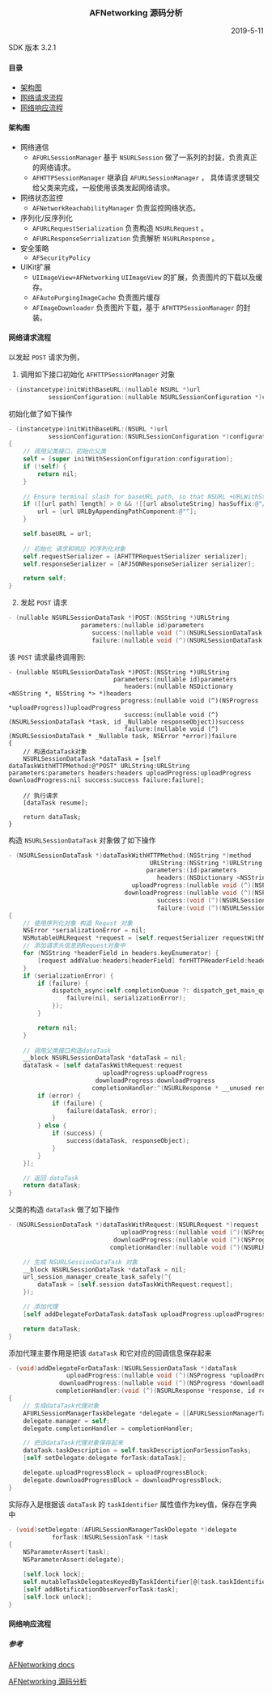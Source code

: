 ### <p align="center">AFNetworking  源码分析

<p align="right">
2019-5-11
</p>
SDK 版本 3.2.1

#### 目录

- [架构图](#architect-flow)
- [网络请求流程](#request-flow)
- [网络响应流程](#response-flow)



#### <a name="architect-flow">架构图

- 网络通信 
  - `AFURLSessionManager`   基于 `NSURLSession` 做了一系列的封装，负责真正的网络请求。
  - `AFHTTPSessionManager` 继承自 `AFURLSessionManager` ， 具体请求逻辑交给父类来完成，一般使用该类发起网络请求。
- 网络状态监控
  - `AFNetworkReachabilityManager`  负责监控网络状态。
- 序列化/反序列化
  - `AFURLRequestSerialization` 负责构造 `NSURLRequest` 。
  - `AFURLResponseSerrialization` 负责解析 `NSURLResponse` 。
- 安全策略
  - `AFSecurityPolicy`
- UIKit扩展
  - `UIImageView+AFNetworking` `UIImageView` 的扩展，负责图片的下载以及缓存。
  - `AFAutoPurgingImageCache`  负责图片缓存
  - `AFImageDownloader` 负责图片下载，基于 `AFHTTPSessionManager` 的封装。



#### <a name="request-flow"></a>网络请求流程

以发起 `POST` 请求为例，

1. 调用如下接口初始化 `AFHTTPSessionManager` 对象

```objective-c
- (instancetype)initWithBaseURL:(nullable NSURL *)url
           sessionConfiguration:(nullable NSURLSessionConfiguration *)configuration NS_DESIGNATED_INITIALIZER;
```

初始化做了如下操作

```objective-c
- (instancetype)initWithBaseURL:(NSURL *)url
           sessionConfiguration:(NSURLSessionConfiguration *)configuration
{
    // 调用父类接口，初始化父类
    self = [super initWithSessionConfiguration:configuration];
    if (!self) {
        return nil;
    }
    
    // Ensure terminal slash for baseURL path, so that NSURL +URLWithString:relativeToURL: works as expected
    if ([[url path] length] > 0 && ![[url absoluteString] hasSuffix:@"/"]) {
        url = [url URLByAppendingPathComponent:@""];
    }

    self.baseURL = url;
    
    // 初始化 请求和响应 的序列化对象
    self.requestSerializer = [AFHTTPRequestSerializer serializer];
    self.responseSerializer = [AFJSONResponseSerializer serializer];

    return self;
}
```

2. 发起 `POST` 请求

```objective-c
- (nullable NSURLSessionDataTask *)POST:(NSString *)URLString
                    parameters:(nullable id)parameters
                       success:(nullable void (^)(NSURLSessionDataTask *task, id _Nullable responseObject))success
                       failure:(nullable void (^)(NSURLSessionDataTask * _Nullable task, NSError *error))failure;
```

该 `POST` 请求最终调用到:

```
- (nullable NSURLSessionDataTask *)POST:(NSString *)URLString
                             parameters:(nullable id)parameters
                                headers:(nullable NSDictionary <NSString *, NSString *> *)headers
                               progress:(nullable void (^)(NSProgress *uploadProgress))uploadProgress
                                success:(nullable void (^)(NSURLSessionDataTask *task, id _Nullable responseObject))success
                                failure:(nullable void (^)(NSURLSessionDataTask * _Nullable task, NSError *error))failure
{
    // 构造dataTask对象
    NSURLSessionDataTask *dataTask = [self dataTaskWithHTTPMethod:@"POST" URLString:URLString parameters:parameters headers:headers uploadProgress:uploadProgress downloadProgress:nil success:success failure:failure];
    
    // 执行请求
    [dataTask resume];
    
    return dataTask;
}
```

构造 `NSURLSessionDataTask` 对象做了如下操作

```objective-c
- (NSURLSessionDataTask *)dataTaskWithHTTPMethod:(NSString *)method
                                       URLString:(NSString *)URLString
                                      parameters:(id)parameters
                                         headers:(NSDictionary <NSString *, NSString *> *)headers
                                  uploadProgress:(nullable void (^)(NSProgress *uploadProgress)) uploadProgress
                                downloadProgress:(nullable void (^)(NSProgress *downloadProgress)) downloadProgress
                                         success:(void (^)(NSURLSessionDataTask *, id))success
                                         failure:(void (^)(NSURLSessionDataTask *, NSError *))failure
{
    // 使用序列化对象 构造 Requst 对象
    NSError *serializationError = nil;
    NSMutableURLRequest *request = [self.requestSerializer requestWithMethod:method URLString:[[NSURL URLWithString:URLString relativeToURL:self.baseURL] absoluteString] parameters:parameters error:&serializationError];
    // 添加请求头信息到Request对象中
    for (NSString *headerField in headers.keyEnumerator) {
        [request addValue:headers[headerField] forHTTPHeaderField:headerField];
    }
    if (serializationError) {
        if (failure) {
            dispatch_async(self.completionQueue ?: dispatch_get_main_queue(), ^{
                failure(nil, serializationError);
            });
        }

        return nil;
    }
    
    // 调用父类接口构造dataTask
    __block NSURLSessionDataTask *dataTask = nil;
    dataTask = [self dataTaskWithRequest:request
                          uploadProgress:uploadProgress
                        downloadProgress:downloadProgress
                       completionHandler:^(NSURLResponse * __unused response, id responseObject, NSError *error) {
        if (error) {
            if (failure) {
                failure(dataTask, error);
            }
        } else {
            if (success) {
                success(dataTask, responseObject);
            }
        }
    }];

    // 返回 dataTask
    return dataTask;
}
```

父类的构造 `dataTask` 做了如下操作

```objective-c
- (NSURLSessionDataTask *)dataTaskWithRequest:(NSURLRequest *)request
                               uploadProgress:(nullable void (^)(NSProgress *uploadProgress)) uploadProgressBlock
                             downloadProgress:(nullable void (^)(NSProgress *downloadProgress)) downloadProgressBlock
                            completionHandler:(nullable void (^)(NSURLResponse *response, id _Nullable responseObject,  NSError * _Nullable error))completionHandler {

    // 生成 NSURLSessionDataTask 对象
    __block NSURLSessionDataTask *dataTask = nil;
    url_session_manager_create_task_safely(^{
        dataTask = [self.session dataTaskWithRequest:request];
    });

    // 添加代理
    [self addDelegateForDataTask:dataTask uploadProgress:uploadProgressBlock downloadProgress:downloadProgressBlock completionHandler:completionHandler];

    return dataTask;
}
```

添加代理主要作用是把该 `dataTask` 和它对应的回调信息保存起来

```objective-c
- (void)addDelegateForDataTask:(NSURLSessionDataTask *)dataTask
                uploadProgress:(nullable void (^)(NSProgress *uploadProgress)) uploadProgressBlock
              downloadProgress:(nullable void (^)(NSProgress *downloadProgress)) downloadProgressBlock
             completionHandler:(void (^)(NSURLResponse *response, id responseObject, NSError *error))completionHandler
{
    // 生成dataTask代理对象
    AFURLSessionManagerTaskDelegate *delegate = [[AFURLSessionManagerTaskDelegate alloc] initWithTask:dataTask];
    delegate.manager = self;
    delegate.completionHandler = completionHandler;

    // 把该dataTask代理对象保存起来
    dataTask.taskDescription = self.taskDescriptionForSessionTasks;
    [self setDelegate:delegate forTask:dataTask];

    delegate.uploadProgressBlock = uploadProgressBlock;
    delegate.downloadProgressBlock = downloadProgressBlock;
}
```

实际存入是根据该 `dataTask` 的 `taskIdentifier` 属性值作为key值，保存在字典中

```objective-c
- (void)setDelegate:(AFURLSessionManagerTaskDelegate *)delegate
            forTask:(NSURLSessionTask *)task
{
    NSParameterAssert(task);
    NSParameterAssert(delegate);

    [self.lock lock];
    self.mutableTaskDelegatesKeyedByTaskIdentifier[@(task.taskIdentifier)] = delegate;
    [self addNotificationObserverForTask:task];
    [self.lock unlock];
}
```



#### <a name="response-flow"></a>网络响应流程



##### 参考

[AFNetworking docs](http://cocoadocs.org/docsets/AFNetworking/3.1.0)

[AFNetworking 源码分析](https://www.jianshu.com/p/856f0e26279d)
